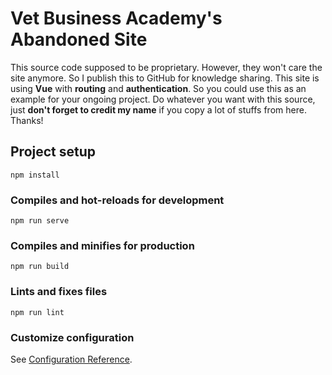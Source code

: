 # Vet Business Academy's Abandoned Site

This source code supposed to be proprietary. However, they won't care the site anymore. So I publish this to GitHub for knowledge sharing. This site is using **Vue** with **routing** and **authentication**. So you could use this as an example for your ongoing project. Do whatever you want with this source, just **don't forget to credit my name** if you copy a lot of stuffs from here. Thanks!

## Project setup
```
npm install
```

### Compiles and hot-reloads for development
```
npm run serve
```

### Compiles and minifies for production
```
npm run build
```

### Lints and fixes files
```
npm run lint
```

### Customize configuration
See [Configuration Reference](https://cli.vuejs.org/config/).
